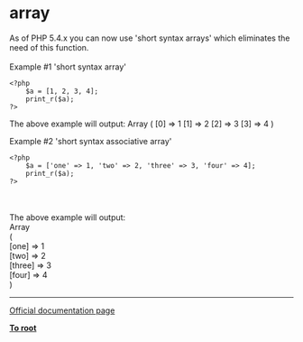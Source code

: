 # array



As of PHP 5.4.x you can now use &apos;short syntax arrays&apos; which eliminates the need of this function.<br><br>Example #1 &apos;short syntax array&apos;<br>

```
<?php
    $a = [1, 2, 3, 4];
    print_r($a);
?>
```


The above example will output:
Array
(
    [0] => 1
    [1] => 2
    [2] => 3
    [3] => 4
)

Example #2 'short syntax associative array'


```
<?php
    $a = ['one' => 1, 'two' => 2, 'three' => 3, 'four' => 4];
    print_r($a);
?>
```
<br><br>The above example will output:<br>Array<br>(<br>    [one] =&gt; 1<br>    [two] =&gt; 2<br>    [three] =&gt; 3<br>    [four] =&gt; 4<br>)  

---

[Official documentation page](https://www.php.net/manual/en/function.array.php)

**[To root](/README.md)**